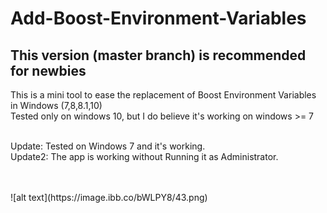 # Add-Boost-Environment-Variables <br />
## This version (master branch) is recommended for newbies <br />
This is a mini tool to ease the replacement of Boost Environment Variables in Windows (7,8,8.1,10)  <br />
Tested only on windows 10, but I do believe it's working on windows >= 7 <br />
<br />

Update: Tested on Windows 7 and it's working. <br />
Update2: The app is working without Running it as Administrator. <br />

<br />
<br />
![alt text](https://image.ibb.co/bWLPY8/43.png)
